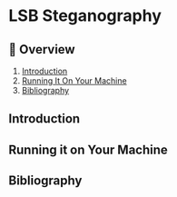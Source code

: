 # LSB Steganography

## 📖 Overview
1. [Introduction](#introduction)
1. [Running It On Your Machine](#running-it-on-your-machine)
1. [Bibliography](#bibliography)

## Introduction

## Running it on Your Machine

## Bibliography
